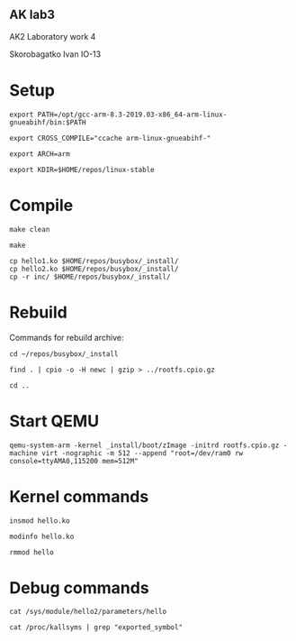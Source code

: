 ## AK lab3
AK2 Laboratory work 4

Skorobagatko Ivan IO-13

# Setup

```
export PATH=/opt/gcc-arm-8.3-2019.03-x86_64-arm-linux-gnueabihf/bin:$PATH
```
```
export CROSS_COMPILE="ccache arm-linux-gnueabihf-"
```
```
export ARCH=arm
```
```
export KDIR=$HOME/repos/linux-stable
```
# Compile

```
make clean
```
```
make
```
```
cp hello1.ko $HOME/repos/busybox/_install/
cp hello2.ko $HOME/repos/busybox/_install/
cp -r inc/ $HOME/repos/busybox/_install/
```
# Rebuild

Commands for rebuild archive:
```
cd ~/repos/busybox/_install
```
```
find . | cpio -o -H newc | gzip > ../rootfs.cpio.gz
```
```
cd ..
```
# Start QEMU

```
qemu-system-arm -kernel _install/boot/zImage -initrd rootfs.cpio.gz -machine virt -nographic -m 512 --append "root=/dev/ram0 rw console=ttyAMA0,115200 mem=512M"
```
# Kernel commands

```
insmod hello.ko
```
```
modinfo hello.ko
```
```
rmmod hello
```

# Debug commands
```
cat /sys/module/hello2/parameters/hello
```
```
cat /proc/kallsyms | grep "exported_symbol" 
```